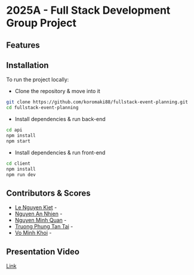 # 2025A - Full Stack Development Group Project
## Features
## Installation
To run the project locally:
- Clone the repository & move into it
```sh
git clone https://github.com/koromaki88/fullstack-event-planning.git
cd fullstack-event-planning
```
- Install dependencies & run back-end
```sh
cd api
npm install
npm start
```
- Install dependencies & run front-end
```sh
cd client
npm install
npm run dev
```
## Contributors & Scores
- [Le Nguyen Kiet](https://github.com/KevlarAinzworth) -
- [Nguyen An Nhien](https://github.com/koromaki88) -
- [Nguyen Minh Quan](https://github.com/nmquan1) -
- [Truong Phung Tan Tai](https://github.com/Tony26112004) -
- [Vo Minh Khoi](https://github.com/VoMinhKhoii) -
## Presentation Video
[Link]()
